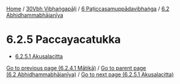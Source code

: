 
[Home](/) / [30Vbh Vibhaṅgapāḷi](../...md) / [6 Paṭiccasamuppādavibhaṅga](...md) / [6.2 Abhidhammabhājanīya](../30Vbh/6/6.2.md)

# 6.2.5 Paccayacatukka

* [6.2.5.1 Akusalacitta](6.2.5/6.2.5.1.md)

[Go to previous page (6.2.4.1 Mātikā)](6.2.4/6.2.4.1.md) / [Go to parent page (6.2 Abhidhammabhājanīya)](../30Vbh/6/6.2.md) / [Go to next page (6.2.5.1 Akusalacitta)](6.2.5/6.2.5.1.md)


